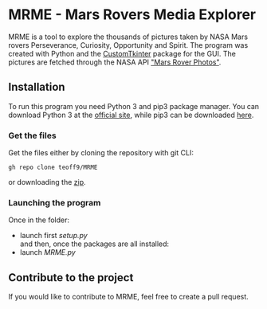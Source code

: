 # MRME - Mars Rovers Media Explorer

MRME is a tool to explore the thousands of pictures taken by NASA Mars rovers Perseverance, Curiosity, Opportunity and Spirit.
The program was created with Python and the [CustomTkinter][1] package for the GUI. The pictures are fetched through the NASA API ["Mars Rover Photos"][2].

## Installation

To run this program you need Python 3 and pip3 package manager.
You can download Python 3 at the [official site][3], while pip3 can be downloaded [here][4].

### Get the files

Get the files either by cloning the repository with git CLI:    

 `gh repo clone teoff9/MRME`

or downloading the [zip][5].

### Launching the program

Once in the folder: 
 - launch first *setup.py*   
 and then, once the packages are all installed: 
 - launch *MRME.py*

## Contribute to the project

If you would like to contribute to MRME, feel free to create a pull request.

[1]: https://github.com/TomSchimansky/CustomTkinter      "TomSchimansky/CustomTkinter"
[2]: https://api.nasa.gov/                               "NASA Open APIs"
[3]: https://www.python.org/downloads/                   "python.org"
[4]: https://pip.pypa.io/en/stable/installation/         "pip documentation"
[5]: https://github.com/teoff9/MRME/archive/refs/heads/main.zip "Download the zip"
